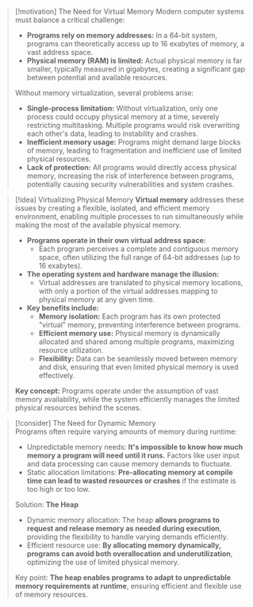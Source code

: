 > [!motivation] The Need for Virtual Memory
> Modern computer systems must balance a critical challenge:
> - **Programs rely on memory addresses:** In a 64-bit system, programs can theoretically access up to 16 exabytes of memory, a vast address space.
> - **Physical memory (RAM) is limited:** Actual physical memory is far smaller, typically measured in gigabytes, creating a significant gap between potential and available resources.
>
> Without memory virtualization, several problems arise:
> - **Single-process limitation:** Without virtualization, only one process could occupy physical memory at a time, severely restricting multitasking. Multiple programs would risk overwriting each other's data, leading to instability and crashes.
> - **Inefficient memory usage:** Programs might demand large blocks of memory, leading to fragmentation and inefficient use of limited physical resources.
> - **Lack of protection:** All programs would directly access physical memory, increasing the risk of interference between programs, potentially causing security vulnerabilities and system crashes.
>


> [!idea] Virtualizing Physical Memory
> **Virtual memory** addresses these issues by creating a flexible, isolated, and efficient memory environment, enabling multiple processes to run simultaneously while making the most of the available physical memory.
> 
> - **Programs operate in their own virtual address space:**
>   - Each program perceives a complete and contiguous memory space, often utilizing the full range of 64-bit addresses (up to 16 exabytes).
> - **The operating system and hardware manage the illusion:**
>   - Virtual addresses are translated to physical memory locations, with only a portion of the virtual addresses mapping to physical memory at any given time.
> - **Key benefits include:**
>   - **Memory isolation:** Each program has its own protected "virtual" memory, preventing interference between programs.
>   - **Efficient memory use:** Physical memory is dynamically allocated and shared among multiple programs, maximizing resource utilization.
>   - **Flexibility:** Data can be seamlessly moved between memory and disk, ensuring that even limited physical memory is used effectively.
>
> **Key concept:** Programs operate under the assumption of vast memory availability, while the system efficiently manages the limited physical resources behind the scenes.



> [!consider] The Need for Dynamic Memory  
> Programs often require varying amounts of memory during runtime:  
> - Unpredictable memory needs: **It's impossible to know how much memory a program will need until it runs.** Factors like user input and data processing can cause memory demands to fluctuate.  
> - Static allocation limitations: **Pre-allocating memory at compile time can lead to wasted resources or crashes** if the estimate is too high or too low.  
>  
> Solution: **The Heap**  
> - Dynamic memory allocation: The heap **allows programs to request and release memory as needed during execution**, providing the flexibility to handle varying demands efficiently.  
> - Efficient resource use: **By allocating memory dynamically, programs can avoid both overallocation and underutilization**, optimizing the use of limited physical memory.  
>  
> Key point: **The heap enables programs to adapt to unpredictable memory requirements at runtime**, ensuring efficient and flexible use of memory resources.

